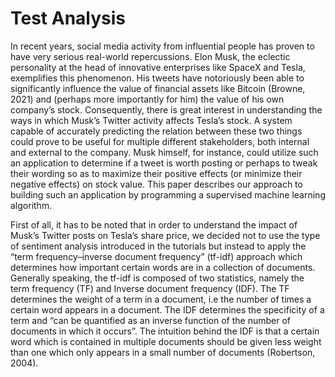 # Test Analysis

In recent years, social media activity from influential people
has proven to have very serious real-world repercussions.
Elon Musk, the eclectic personality at the head of innovative enterprises like SpaceX and Tesla, exemplifies this phenomenon. His tweets have notoriously been able to significantly influence the value of financial assets like Bitcoin (Browne, 2021) and (perhaps more importantly for him) the value of his own company’s stock.
Consequently, there is great interest in understanding the ways in which Musk’s Twitter
activity affects Tesla’s stock. A system capable of accurately predicting the relation between these two things could prove to be useful for multiple different stakeholders, both internal and external to the company. Musk himself, for instance, could utilize such an application to determine if a tweet is worth posting or perhaps to tweak their wording so as to maximize their positive effects (or minimize their negative effects) on stock value. This paper describes our approach to building such an application by programming a supervised machine learning algorithm.

First of all, it has to be noted that in order to understand the impact of Musk’s Twitter
posts on Tesla’s share price, we decided not to use the type of sentiment analysis introduced in
the tutorials but instead to apply the “term frequency–inverse document frequency” (tf-idf)
approach which determines how important certain words are in a collection of documents.
Generally speaking, the tf-idf is composed of two statistics, namely the term frequency (TF) and
Inverse document frequency (IDF). The TF determines the weight of a term in a document, i.e
the number of times a certain word appears in a document. The IDF determines the specificity of
a term and “can be quantified as an inverse function of the number of documents in which it
occurs”. The intuition behind the IDF is that a certain word which is contained in multiple
documents should be given less weight than one which only appears in a small number of
documents (Robertson, 2004).
